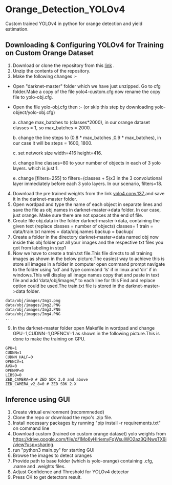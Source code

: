 # Orange_Detection_YOLOv4
Custom trained YOLOv4 in python for orange detection and yield estimation.

## Downloading & Configuring YOLOv4 for Training on Custom Orange Dataset
1.    Download or clone the repository from this [link](https://github.com/AlexeyAB/darknet.git) .
2.    Unzip the contents of the repository.
3.    Make the following changes :-

*    Open "darknet-master" folder which we have just unzipped. Go to cfg folder.Make a copy of the file yolo4-custom.cfg now rename the copy file to yolo-obj.cfg.
*    Open the file yolo-obj.cfg then :- (or skip this step by downloading yolo-object/yolo-obj.cfg)

      a.   change max_batches to (classes*2000), in our orange dataset classes = 1, so max_batches = 2000.

      b.   change the line steps to (0.8 * max_batches ,0.9 * max_batches), in our case it will be steps = 1600, 1800.

      c.   set network size width=416 height=416.

      d.   change line classes=80 to your number of objects in each of 3 yolo layers. which is just 1.

      e.    change [filters=255] to filters=(classes + 5)x3 in the 3 convolutional  layer immediately before each 3 yolo layers. In our scenario, filters=18.


4. Download the pre trained weights from the link [ yolo4.conv.137 ](https://drive.google.com/file/d/1JKF-bdIklxOOVy-2Cr5qdvjgGpmGfcbp/view) and save it in the darknet-master folder.
5. Open wordpad and type the name of each object in separate lines and save the file as obj.names in darknet-master->data folder. In our case, just orange. Make sure there are not spaces at the end of file.
6. Create file obj.data in the folder darknet-master->data, containing the given text (replace classes = number of objects)
classes= 1
train  = data/train.txt
names = data/obj.names
backup = backup/
7. Create a folder in the directory darknet-master->data named obj now inside this obj folder put all your images and the respective txt files you got from labeling in step1
8. Now we have to create a train.txt file.This file directs to all training images as shown in the below picture.The easiest way to achieve this is store all images in a folder in computer open command prompt navigate to the folder using ‘cd’ and type command ‘ls’ if in linux and ‘dir’ if in windows.This will display all image names copy that and paste in text file and add ‘data/obj/images/’ to each line for this Find and replace option could be used.The train.txt file is stored in the darknet-master->data folder.

 ```
data/obj/images/Img1.png
data/obj/images/Img2.PNG
data/obj/images/Img3.PNG
data/obj/images/Img4.PNG
... 
```

9. In the darknet-master folder open Makefile in wordpad and change GPU=1,CUDNN=1,OPENCV=1 as shown in the following picture.This is done to make the training on GPU.

```
GPU=1
CUDNN=1
CUDNN_HALF=0
OPENCV=1
AVX=0
OPENMP=0
LIBSO=0
ZED_CAMERA=0 # ZED SDK 3.0 and above
ZED_CAMERA_v2_8=0 # ZED SDK 2.X
```

## Inference using GUI 
1. Create virtual environment (recommneded)
2. Clone the repo or download the repo's .zip file.
3. Install necessary packages by running "pip install -r requirements.txt" on command line
4. Download custom (trained on custom orange dataset) yolo weights from https://drive.google.com/file/d/1Mo6yHlriemyFqWsulWO2az3QINwsTX6i/view?usp=sharing.
5. run "python3 main.py" for starting GUI
6. Browse the images to detect oranges
7. Provide path to base folder (which is yolo-orange) containing .cfg, .name  and .weights files.
8. Adjust Confidence and Threshold for YOLOv4 detector
9. Press OK to get detectors result.
